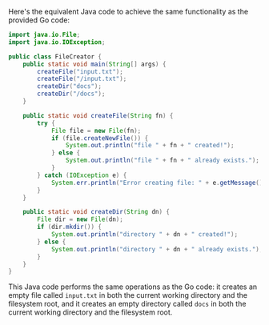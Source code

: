 Here's the equivalent Java code to achieve the same functionality as the provided Go code:

```java
import java.io.File;
import java.io.IOException;

public class FileCreator {
    public static void main(String[] args) {
        createFile("input.txt");
        createFile("/input.txt");
        createDir("docs");
        createDir("/docs");
    }

    public static void createFile(String fn) {
        try {
            File file = new File(fn);
            if (file.createNewFile()) {
                System.out.println("file " + fn + " created!");
            } else {
                System.out.println("file " + fn + " already exists.");
            }
        } catch (IOException e) {
            System.err.println("Error creating file: " + e.getMessage());
        }
    }

    public static void createDir(String dn) {
        File dir = new File(dn);
        if (dir.mkdir()) {
            System.out.println("directory " + dn + " created!");
        } else {
            System.out.println("directory " + dn + " already exists.");
        }
    }
}
```

This Java code performs the same operations as the Go code: it creates an empty file called `input.txt` in both the current working directory and the filesystem root, and it creates an empty directory called `docs` in both the current working directory and the filesystem root.
